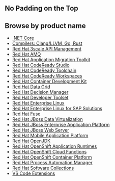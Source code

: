 <h2 class="rhddx-m-dark">No Padding on the Top</h2>

  <div class="component pf-c-content rhd-c-all-products-list no-padding-top">
    <div class="pf-l-grid pf-m-gutter">
      <div class="pf-l-grid__item">
        <h2 class="pf-c-title">Browse by product name</h2>
      </div>
    </div>
    <ul>
      <li><a href="#">.NET Core</a></li>
      <li><a href="#">Compilers: Clang/LLVM, Go, Rust</a></li>
      <li><a href="#">Red Hat 3scale API Management</a></li>
      <li><a href="#">Red Hat AMQ</a></li>
      <li><a href="#">Red Hat Application Migration Toolkit</a></li>
      <li><a href="#">Red Hat CodeReady Studio</a></li>
      <li><a href="#">Red Hat CodeReady Toolchain</a></li>
      <li><a href="#">Red Hat CodeReady Workspaces</a></li>
      <li><a href="#">Red Hat Container Development Kit</a></li>
      <li><a href="#">Red Hat Data Grid</a></li>
      <li><a href="#">Red Hat Decision Manager</a></li>
      <li><a href="#">Red Hat Developer Toolset</a></li>
      <li><a href="#">Red Hat Enterprise Linux</a></li>
      <li><a href="#">Red Hat Enterprise Linux for SAP Solutions</a></li>
      <li><a href="#">Red Hat Fuse</a></li>
      <li><a href="#">Red Hat JBoss Data Virtualization</a></li>
      <li><a href="#">Red Hat JBoss Enterprise Application Platform</a></li>
      <li><a href="#">Red Hat JBoss Web Server</a></li>
      <li><a href="#">Red Hat Mobile Application Platform</a></li>
      <li><a href="#">Red Hat OpenJDK</a></li>
      <li><a href="#">Red Hat OpenShift Application Runtimes</a></li>
      <li><a href="#">Red Hat OpenShift Cloud Functions</a></li>
      <li><a href="#">Red Hat OpenShift Container Platform</a></li>
      <li><a href="#">Red Hat Process Automation Manager</a></li>
      <li><a href="#">Red Hat Software Collections</a></li>
      <li><a href="#">VS Code Extensions</a></li>
    </ul>
  </div>

